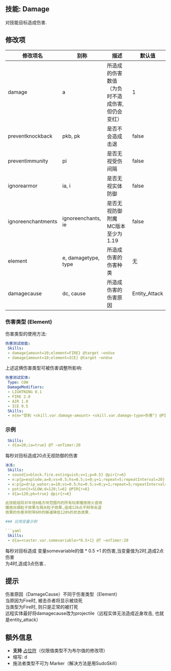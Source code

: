 技能: Damage
--------------------------

对技能目标造成伤害.

修改项
----------

| 修改项名 | 别称    | 描述                                                                                                    | 默认值 |
|-----------|------------|----------------------------------------------------------------------------------------------------------------|---------------|
| damage           | a | 所造成的伤害数值（为负时不造成伤害, 但仍会变红）         | 1    |
| preventknockback | pkb, pk | 是否不会造成击退   | false   |
| preventimmunity  | pi      | 是否无视受伤间隔   | false   |
| ignorearmor      | ia, i    | 是否无视实体防御 | false   |
| ignoreenchantments      | ignoreenchants, ie    | 是否无视防御附魔<br>MC版本至少为1.19 | false   |
| element | e, damagetype, type | 所造成伤害的伤害种类 | 无 |
| damagecause | dc, cause | 所造成伤害的伤害原因 | Entity_Attack |


### 伤害类型 (Element)
伤害类型的使用方法:

```yaml
伤害测试技能:
 Skills:
 - damage{amount=10;element=FIRE} @target ~onUse
 - damage{amount=10;element=ICE} @target ~onUse
```
上述这俩伤害类型可被伤害调整所影响:
```yaml
伤害测试实体: 
 Type: COW 
 DamageModifiers:
 - LIGHTNING 0.1
 - FIRE 2.0
 - AIR 1.0
 - ICE 0.5 
 Skills:
 - m{m="受到 <skill.var.damage-amount> <skill.var.damage-type>伤害"} @PIR{r=50} ~onDamaged
```

### 示例

```yaml
 Skills:
 - d{a=20;ia=true} @T ~onTimer:20
```
每秒对目标造成20点无视防御的伤害
```yaml
冰冻:
 Skills:
 - sound{s=block.fire.extinguish;v=1;p=0.5} @pir{r=6}
 - e:p{p=explode;a=8;vs=0.5;hs=0.5;s=0;y=1;repeat=5;repeatInterval=20} @PIR{r=6}
 - e:p{p=drip_water;a=10;vs=0.5;hs=0.5;s=0;y=1;repeat=5;repeatInterval=20} @pir{r=6}
 - potion{t=SLOW;d=120;l=6} @PIR{r=6}
 - d{a=120;pk=true} @pir{r=6}

此技能组将对半径6格方块范围内的所有玩家播放熄火音效  
播放白烟粒子效果与溅水粒子效果,造成120点不附带击退  
效果的伤害并附带6秒的移速降低120%的状态效果.

### 应用变量示例

```yaml
 Skills:
 - d{a=<caster.var.somevariable>*0.5+1} @T ~onTimer:20
```
每秒对目标造成 变量somevariable的值 * 0.5 +1 的伤害,当变量值为2时,造成2点伤害  
为4时,造成3点伤害..

提示
----

伤害原因（DamageCause）不同于伤害类型（Element）  
当原因为Fire时, 被击杀者将显示被烧死  
当类型为Fire时, 则只是正常的被打死  
远程实体最好将damagecause改为projectile（远程实体无法造成近身攻击, 也就是entity_attack）

额外信息
-------

- **支持** [占位符](/技能/占位符)（仅限值类型不为布尔值的修改项）
- 缩写: d
- 施法者类型不可为 Marker（解决方法是用SudoSkill）